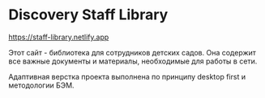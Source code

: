 # Discovery Staff Library
https://staff-library.netlify.app

Этот сайт - библиотека для сотрудников детских садов. Она содержит все важные документы и материалы, необходимые для работы в сети. 

Адаптивная верстка проекта выполнена по принципу desktop first и методологии БЭМ.
